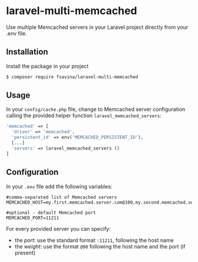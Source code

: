 # laravel-multi-memcached

Use multiple Memcached servers in your Laravel project directly from your .env file.

## Installation
Install the package in your project
```bash
$ composer require fsavina/laravel-multi-memcached
```

## Usage
In your `config/cache.php` file, change to Memcached server configuration calling the provided helper function `laravel_memcached_servers`:
```php
'memcached' => [
  'driver' => 'memcached',
  'persistent_id' => env('MEMCACHED_PERSISTENT_ID'),
  [...]
  'servers' => laravel_memcached_servers ()
]
```

## Configuration
In your `.env` file add the following variables:
```env
#comma-separated list of Memcached servers
MEMCACHED_HOST=my.first.memcached.server.com@100,my.second.memcached.server.com:11222@90

#optional - default Memcached port
MEMCACHED_PORT=11211
```

For every provided server you can specify:
*   the *port*: use the standard format `:11211`, following the host name
*   the *weight*: use the format `@90` following the host name and the port (if present)
